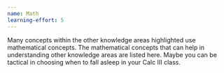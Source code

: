 ```yaml
---
name: Math
learning-effort: 5
---
```


Many concepts within the other knowledge areas highlighted use mathematical concepts.
The mathematical concepts that can help in understanding other knowledge areas are listed here.
Maybe you can be tactical in choosing when to fall asleep in your Calc III class.